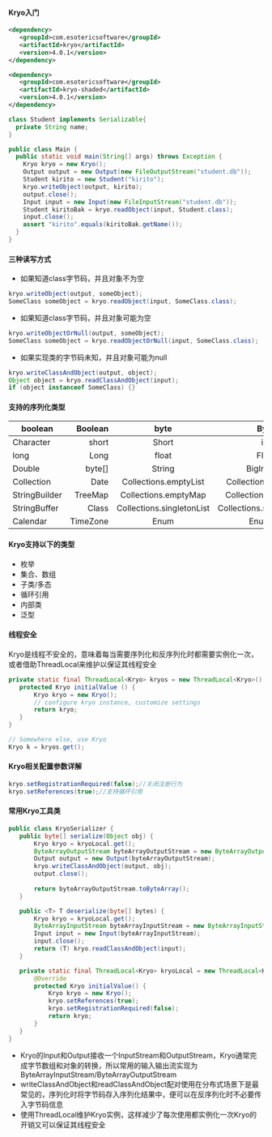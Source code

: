 #### Kryo入门
```xml
<dependency>
   <groupId>com.esotericsoftware</groupId>
   <artifactId>kryo</artifactId>
   <version>4.0.1</version>
</dependency>
```

```xml
<dependency>
   <groupId>com.esotericsoftware</groupId>
   <artifactId>kryo-shaded</artifactId>
   <version>4.0.1</version>
</dependency>
```

```java
class Student implements Serializable{  
  private String name;
}

public class Main {
  public static void main(String[] args) throws Exception {
    Kryo kryo = new Kryo();
    Output output = new Output(new FileOutputStream("student.db"));
    Student kirito = new Student("kirito");
    kryo.writeObject(output, kirito);
    output.close();
    Input input = new Input(new FileInputStream("student.db"));
    Student kiritoBak = kryo.readObject(input, Student.class);
    input.close();
    assert "kirito".equals(kiritoBak.getName());
  }
}
```
#### 三种读写方式
- 如果知道class字节码，并且对象不为空
```java
kryo.writeObject(output, someObject);
SomeClass someObject = kryo.readObject(input, SomeClass.class);
```
- 如果知道class字节码，并且对象可能为空
```java
kryo.writeObjectOrNull(output, someObject);
SomeClass someObject = kryo.readObjectOrNull(input, SomeClass.class);
```
- 如果实现类的字节码未知，并且对象可能为null
```java
kryo.writeClassAndObject(output, object);
Object object = kryo.readClassAndObject(input);
if (object instanceof SomeClass) {}
```

#### 支持的序列化类型
| boolean | Boolean | byte | Byte | char |
| --------   | -----:  | :----:  | :----:  | :----:  |
| Character | short | Short | int | Integer |
| long | Long | float | Float | double |
| Double | byte[] | String | BigInteger | BigDecimal |
| Collection | Date | Collections.emptyList | Collections.singleton | Map |
| StringBuilder | TreeMap | Collections.emptyMap | Collections.emptySet | KryoSerializable |
| StringBuffer | Class | Collections.singletonList | Collections.singletonMap | Currency |
| Calendar | TimeZone | Enum | EnumSet ||

#### Kryo支持以下的类型
- 枚举
- 集合、数组
- 子类/多态
- 循环引用
- 内部类
- 泛型

#### 线程安全
Kryo是线程不安全的，意味着每当需要序列化和反序列化时都需要实例化一次，或者借助ThreadLocal来维护以保证其线程安全
```java
private static final ThreadLocal<Kryo> kryos = new ThreadLocal<Kryo>() {
   protected Kryo initialValue () {
       Kryo kryo = new Kryo();
       // configure kryo instance, customize settings
       return kryo;
   }
}

// Somewhere else, use Kryo
Kryo k = kryos.get();
```

#### Kryo相关配置参数详解
```java
kryo.setRegistrationRequired(false);//关闭注册行为
kryo.setReferences(true);//支持循环引用
```

#### 常用Kryo工具类
```java
public class KryoSerializer {
   public byte[] serialize(Object obj) {
       Kryo kryo = kryoLocal.get();
       ByteArrayOutputStream byteArrayOutputStream = new ByteArrayOutputStream();
       Output output = new Output(byteArrayOutputStream);
       kryo.writeClassAndObject(output, obj);
       output.close();
       
       return byteArrayOutputStream.toByteArray();
   }

   public <T> T deserialize(byte[] bytes) {
       Kryo kryo = kryoLocal.get();
       ByteArrayInputStream byteArrayInputStream = new ByteArrayInputStream(bytes);
       Input input = new Input(byteArrayInputStream);
       input.close();
       return (T) kryo.readClassAndObject(input);
   }

   private static final ThreadLocal<Kryo> kryoLocal = new ThreadLocal<Kryo>() {
       @Override
       protected Kryo initialValue() {
           Kryo kryo = new Kryo();
           kryo.setReferences(true);
           kryo.setRegistrationRequired(false);
           return kryo;
       }
   }
}
```

- Kryo的Input和Output接收一个InputStream和OutputStream，Kryo通常完成字节数组和对象的转换，所以常用的输入输出流实现为ByteArrayInputStream/ByteArrayOutputStream
- writeClassAndObject和readClassAndObject配对使用在分布式场景下是最常见的，序列化时将字节码存入序列化结果中，便可以在反序列化时不必要传入字节码信息
- 使用ThreadLocal维护Kryo实例，这样减少了每次使用都实例化一次Kryo的开销又可以保证其线程安全
